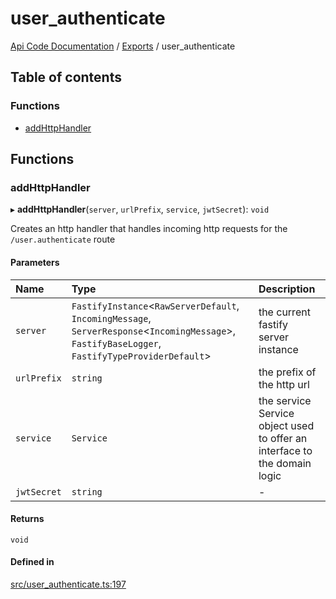 # user\_authenticate
 
[Api Code Documentation](../README.md) / [Exports](../modules.md) / user\_authenticate

## Table of contents

### Functions

- [addHttpHandler](user_authenticate.md#addhttphandler)

## Functions

### addHttpHandler

▸ **addHttpHandler**(`server`, `urlPrefix`, `service`, `jwtSecret`): `void`

Creates an http handler that handles incoming http requests for the `/user.authenticate` route

#### Parameters

| Name | Type | Description |
| :------ | :------ | :------ |
| `server` | `FastifyInstance`<`RawServerDefault`, `IncomingMessage`, `ServerResponse`<`IncomingMessage`\>, `FastifyBaseLogger`, `FastifyTypeProviderDefault`\> | the current fastify server instance |
| `urlPrefix` | `string` | the prefix of the http url |
| `service` | `Service` | the service Service object used to offer an interface to the domain logic |
| `jwtSecret` | `string` | - |

#### Returns

`void`

#### Defined in

[src/user_authenticate.ts:197](https://github.com/openkfw/TruBudget/blob/4d7fd4be/api/src/user_authenticate.ts#L197)
